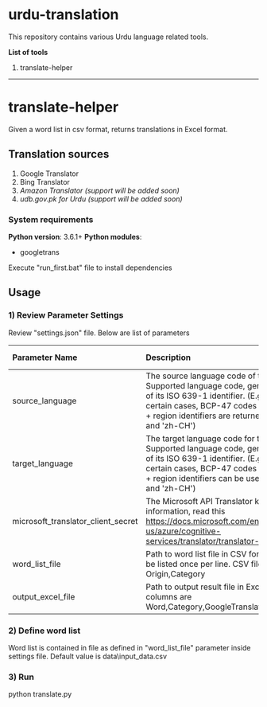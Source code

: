 # urdu-translation
This repository contains various Urdu language related tools.

**List of tools**
1. translate-helper

---
# translate-helper
Given a word list in csv format, returns translations in Excel format. 

## Translation sources
1. Google Translator
2. Bing Translator
3. *Amazon Translator  (support will be added soon)*
4. *udb.gov.pk for Urdu (support will be added soon)*

### System requirements
**Python version**: 	3.6.1+
**Python modules**: 
- googletrans

Execute "run_first.bat" file to install dependencies


## Usage

### 1) Review Parameter Settings
Review "settings.json" file. Below are list of parameters

| Parameter Name                     	| Description                                                                                                                                                                                                                                              	| Default Value              	| Data Type 	|
|:------------------------------------	| :--------------------------------------------------------------------------------------------------------------------------------------------------------------------------------------------------------------------------------------------------------	| :----------------------------	| :-----------	|
| source_language                    	|  The source language code of the word list. Supported language code, generally consisting of its ISO 639-1 identifier. (E.g. 'en', 'ja'). In certain cases, BCP-47 codes including language + region identifiers are returned (e.g. 'zh-TW' and 'zh-CH') 	| en                         	| string    	|
| target_language                    	| The target language code for the results. Supported language code, generally consisting of its ISO 639-1 identifier. (E.g. 'en', 'ja'). In certain cases, BCP-47 codes including language + region identifiers can be used (e.g. 'zh-TW' and 'zh-CH')    	| ur                         	| string    	|
| microsoft_translator_client_secret 	| The Microsoft API Translator key. For more information, read this https://docs.microsoft.com/en-us/azure/cognitive-services/translator/translator-info-overview                                                                                          	|                            	| string    	|
| word_list_file                     	| Path to word list file in CSV format. Words should be listed once per line. CSV file columns are Origin,Category                                                                                                                                         	| data\\input_data_small.csv 	| string    	|
| output_excel_file                  	| Path to output result file in Excel format.   Excel file columns are Word,Category,GoogleTranslation,BingTranslation                                                                                                                                     	| data\\output_data.xlsx     	| string    	|

### 2) Define word list
Word list is contained in file as defined in "word_list_file" parameter inside settings file. Default value is 
data\input_data.csv

### 3) Run
python translate.py
